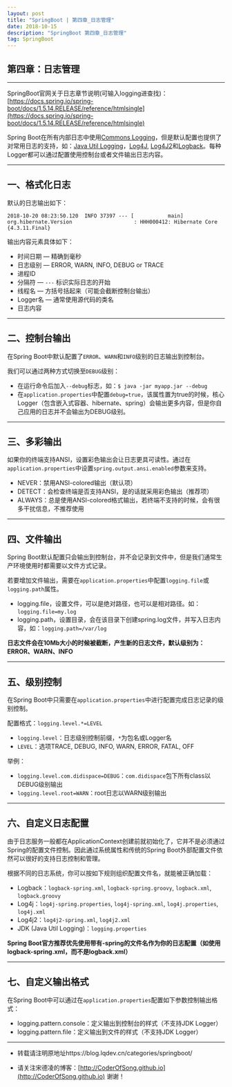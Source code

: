 ```yaml
---
layout: post
title: "SpringBoot | 第四章_日志管理"
date: 2018-10-15
description: "SpringBoot 第四章_日志管理"
tag: SpringBoot 
---   
```


##  第四章：日志管理

-----

SpringBoot官网关于日志章节说明(可输入logging进查找)：[https://docs.spring.io/spring-boot/docs/1.5.14.RELEASE/reference/htmlsingle](https://docs.spring.io/spring-boot/docs/1.5.14.RELEASE/reference/htmlsingle)

Spring Boot在所有内部日志中使用[Commons Logging](http://commons.apache.org/proper/commons-logging/)，但是默认配置也提供了对常用日志的支持，如：[Java Util Logging](http://docs.oracle.com/javase/7/docs/api/java/util/logging/package-summary.html)，[Log4J](http://logging.apache.org/log4j/), [Log4J2](http://logging.apache.org/log4j/)和[Logback](http://logback.qos.ch/)。每种Logger都可以通过配置使用控制台或者文件输出日志内容。 

--------------------

## 一、格式化日志

默认的日志输出如下：

```
2018-10-20 08:23:50.120  INFO 37397 --- [           main] org.hibernate.Version                    : HHH000412: Hibernate Core {4.3.11.Final}
```

输出内容元素具体如下：

- 时间日期 — 精确到毫秒
- 日志级别 — ERROR, WARN, INFO, DEBUG or TRACE
- 进程ID
- 分隔符 — `---` 标识实际日志的开始
- 线程名 — 方括号括起来（可能会截断控制台输出）
- Logger名 — 通常使用源代码的类名
- 日志内容

---------------------

## 二、控制台输出

在Spring Boot中默认配置了`ERROR`、`WARN`和`INFO`级别的日志输出到控制台。

我们可以通过两种方式切换至`DEBUG`级别：

- 在运行命令后加入`--debug`标志，如：`$ java -jar myapp.jar --debug`
- 在`application.properties`中配置`debug=true`，该属性置为true的时候，核心Logger（包含嵌入式容器、hibernate、spring）会输出更多内容，但是你自己应用的日志并不会输出为DEBUG级别。

-------------------------

## 三、多彩输出

如果你的终端支持ANSI，设置彩色输出会让日志更具可读性。通过在`application.properties`中设置`spring.output.ansi.enabled`参数来支持。

- NEVER：禁用ANSI-colored输出（默认项）
- DETECT：会检查终端是否支持ANSI，是的话就采用彩色输出（推荐项）
- ALWAYS：总是使用ANSI-colored格式输出，若终端不支持的时候，会有很多干扰信息，不推荐使用

----------------------

## 四、文件输出

Spring Boot默认配置只会输出到控制台，并不会记录到文件中，但是我们通常生产环境使用时都需要以文件方式记录。

若要增加文件输出，需要在`application.properties`中配置`logging.file`或`logging.path`属性。

- logging.file，设置文件，可以是绝对路径，也可以是相对路径。如：`logging.file=my.log`
- logging.path，设置目录，会在该目录下创建spring.log文件，并写入日志内容，如：`logging.path=/var/log`

**日志文件会在10Mb大小的时候被截断，产生新的日志文件，默认级别为：ERROR、WARN、INFO**

--------------------

## 五、级别控制

在Spring Boot中只需要在`application.properties`中进行配置完成日志记录的级别控制。

配置格式：`logging.level.*=LEVEL`

- `logging.level`：日志级别控制前缀，`*`为包名或Logger名
- `LEVEL`：选项TRACE, DEBUG, INFO, WARN, ERROR, FATAL, OFF

举例：

- `logging.level.com.didispace=DEBUG`：`com.didispace`包下所有class以DEBUG级别输出
- `logging.level.root=WARN`：root日志以WARN级别输出

----------------

## 六、自定义日志配置

由于日志服务一般都在ApplicationContext创建前就初始化了，它并不是必须通过Spring的配置文件控制。因此通过系统属性和传统的Spring Boot外部配置文件依然可以很好的支持日志控制和管理。

根据不同的日志系统，你可以按如下规则组织配置文件名，就能被正确加载：

- Logback：`logback-spring.xml`, `logback-spring.groovy`, `logback.xml`, `logback.groovy`
- Log4j：`log4j-spring.properties`, `log4j-spring.xml`, `log4j.properties`, `log4j.xml`
- Log4j2：`log4j2-spring.xml`, `log4j2.xml`
- JDK (Java Util Logging)：`logging.properties`

**Spring Boot官方推荐优先使用带有-spring的文件名作为你的日志配置（如使用logback-spring.xml，而不是logback.xml）**

-----------------

## 七、自定义输出格式

在Spring Boot中可以通过在`application.properties`配置如下参数控制输出格式：

- logging.pattern.console：定义输出到控制台的样式（不支持JDK Logger）
- logging.pattern.file：定义输出到文件的样式（不支持JDK Logger）

-------------------

- 转载请注明原地址https://blog.lqdev.cn/categories/springboot/

- 请关注宋德凌的博客：[http://CoderOfSong.github.io](http://CoderOfSong.github.io) 谢谢！